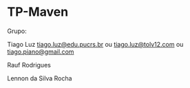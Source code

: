 # TP-Maven

Grupo:

Tiago Luz <tiago.luz@edu.pucrs.br> ou tiago.luz@tolv12.com ou tiago.piano@gmail.com

Rauf Rodrigues

Lennon da Silva Rocha
